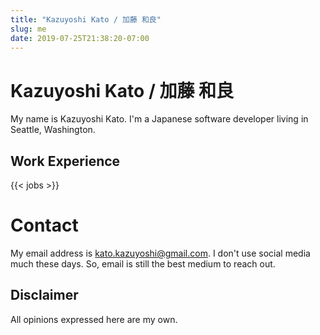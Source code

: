 ```yaml
---
title: "Kazuyoshi Kato / 加藤 和良"
slug: me
date: 2019-07-25T21:38:20-07:00
---
```

# Kazuyoshi Kato / 加藤 和良

My name is Kazuyoshi Kato. I'm a Japanese software developer living in Seattle, Washington.

## Work Experience

{{< jobs >}}

# Contact

My email address is kato.kazuyoshi@gmail.com. I don't use social media much these days. So, email is still the best medium to reach out.

## Disclaimer

All opinions expressed here are my own.
